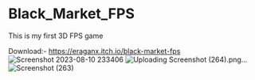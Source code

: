 # Black_Market_FPS
This is my first 3D FPS game

Download:-
https://eraganx.itch.io/black-market-fps
![Screenshot 2023-08-10 233406](https://github.com/EraganX/Black_Market_FPS/assets/91379491/3ec42259-3d60-4a9e-b6d0-7ad18919ff4e)
![Uploading Screenshot (264).png…]()
![Screenshot (263)](https://github.com/EraganX/Black_Market_FPS/assets/91379491/c64c1500-abe7-49ff-9652-4f236c4f19b0)
